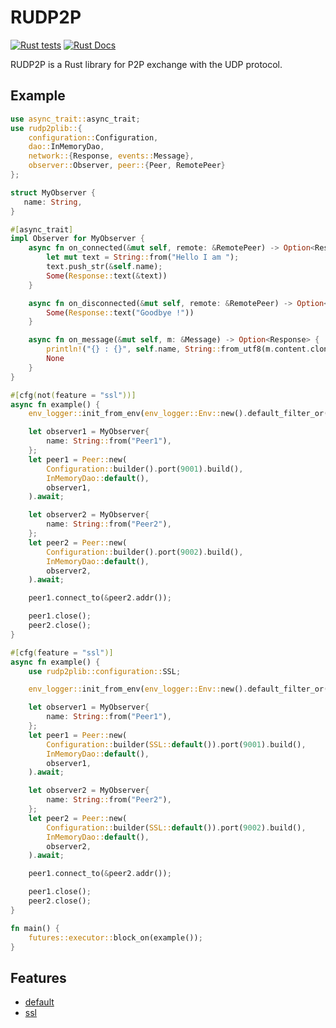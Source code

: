 # RUDP2P
[![Rust tests](https://github.com/gr3gdev/rudp2p/actions/workflows/rust.yml/badge.svg)](https://github.com/gr3gdev/rudp2p/actions/workflows/rust.yml)
[![Rust Docs](https://img.shields.io/badge/docs.rs-rudp2p-green)](https://docs.rs/rudp2p/)

RUDP2P is a Rust library for P2P exchange with the UDP protocol.

## Example

```rust
use async_trait::async_trait;
use rudp2plib::{
    configuration::Configuration, 
    dao::InMemoryDao, 
    network::{Response, events::Message}, 
    observer::Observer, peer::{Peer, RemotePeer}
};

struct MyObserver {
   name: String,
}

#[async_trait]
impl Observer for MyObserver {
    async fn on_connected(&mut self, remote: &RemotePeer) -> Option<Response> {
        let mut text = String::from("Hello I am ");
        text.push_str(&self.name);
        Some(Response::text(&text))
    }

    async fn on_disconnected(&mut self, remote: &RemotePeer) -> Option<Response> {
        Some(Response::text("Goodbye !"))
    }

    async fn on_message(&mut self, m: &Message) -> Option<Response> {
        println!("{} : {}", self.name, String::from_utf8(m.content.clone()).unwrap());
        None
    }
}

#[cfg(not(feature = "ssl"))]
async fn example() {
    env_logger::init_from_env(env_logger::Env::new().default_filter_or("info"));

    let observer1 = MyObserver{
        name: String::from("Peer1"),
    };
    let peer1 = Peer::new(
        Configuration::builder().port(9001).build(),
        InMemoryDao::default(),
        observer1,
    ).await;

    let observer2 = MyObserver{
        name: String::from("Peer2"),
    };
    let peer2 = Peer::new(
        Configuration::builder().port(9002).build(),
        InMemoryDao::default(),
        observer2,
    ).await;

    peer1.connect_to(&peer2.addr());

    peer1.close();
    peer2.close();
}

#[cfg(feature = "ssl")]
async fn example() {
    use rudp2plib::configuration::SSL;

    env_logger::init_from_env(env_logger::Env::new().default_filter_or("info"));

    let observer1 = MyObserver{
        name: String::from("Peer1"),
    };
    let peer1 = Peer::new(
        Configuration::builder(SSL::default()).port(9001).build(),
        InMemoryDao::default(),
        observer1,
    ).await;

    let observer2 = MyObserver{
        name: String::from("Peer2"),
    };
    let peer2 = Peer::new(
        Configuration::builder(SSL::default()).port(9002).build(),
        InMemoryDao::default(),
        observer2,
    ).await;

    peer1.connect_to(&peer2.addr());

    peer1.close();
    peer2.close();
}

fn main() {
    futures::executor::block_on(example());
}
```

## Features
- [default](https://github.com/gr3gdev/rudp2p/reports/default.md)
- [ssl](https://github.com/gr3gdev/rudp2p/reports/ssl.md)
